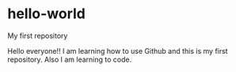 # hello-world
My first repository

Hello everyone!! I am learning how to use Github and this is my first repository.
Also I am learning to code.
